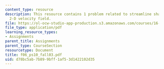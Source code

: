 ```yaml
---
content_type: resource
description: This resource contains 1 problem related to streamline shapes of the
  2-D velocity field.
file: https://ol-ocw-studio-app-production.s3.amazonaws.com/courses/16-01-unified-engineering-i-ii-iii-iv-fall-2005-spring-2006/d78bc5ab7b899bff1af53d1422102d35_f06_ps10_fall03.pdf
file_type: application/pdf
learning_resource_types:
- Assignments
parent_title: Assignments
parent_type: CourseSection
resourcetype: Document
title: f06_ps10_fall03.pdf
uid: d78bc5ab-7b89-9bff-1af5-3d1422102d35
---
```

